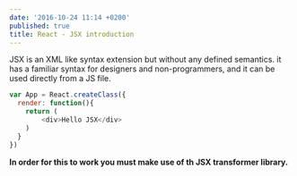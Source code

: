 ```yaml
---
date: '2016-10-24 11:14 +0200'
published: true
title: React - JSX introduction
---
```

JSX is an XML like syntax extension but without any defined semantics. it has a familiar syntax for designers and non-programmers, and it can be used directly from a JS file.

```javascript
var App = React.createClass({
  render: function(){
    return (
        <div>Hello JSX</div>
    )
  }
})
```

**In order for this to work you must make use of th JSX transformer library.**